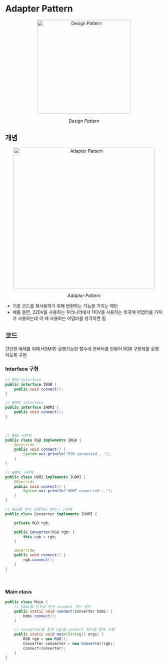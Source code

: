 # Adapter Pattern

<p align="center">
    <img width="300" alt="Design Pattern" src="https://github.com/jongeunShin95/TIL/assets/20867824/8a78460d-5643-4dac-a84d-c1d92d5fa44f">
    <p align="center"><I>Design Pattern</I></p>
</p>

## 개념

<p align="center">
    <img width="450" alt="Adapter Pattern" src="https://github.com/jongeunShin95/TIL/assets/20867824/7b62df1b-dd91-40db-afc9-f6a72d3016f0">
    <p align="center"><I>Adapter Pattern</I></p>
</p>

- 기존 코드를 재사용하기 위해 변환하는 기능을 가지는 패턴
- 예를 들면, 220V를 사용하는 우리나라에서 110V를 사용하는 외국에 어댑터를 가져가 사용하는데 이 때 사용하는 어댑터를 생각하면 됨

## 코드

간단한 예제를 위해 HDMI만 실행가능한 함수에 컨버터를 만들어 RGB 구현체를 실행하도록 구현

### Interface 구현
```java
// RGB interface
public interface IRGB {
    public void connect();
}

// HDMI interface
public interface IHDMI {
    public void connect();
}
```

<br />

```java
// RGB 구현체
public class RGB implements IRGB {
    @Override
    public void connect() {
        System.out.println("RGB connected...");
    }
}

// HDMI 구현체
public class HDMI implements IHDMI {
    @Override
    public void connect() {
        System.out.println("HDMI connected...");
    }
}

// RGB를 받아 실행하는 컨버터 구현체
public class Converter implements IHDMI {

    private RGB rgb;

    public Converter(RGB rgb) {
        this.rgb = rgb;
    }

    @Override
    public void connect() {
        rgb.connect();
    }
}

```

<br />

### Main class

```java
public class Main {
    // hdmi를 인자로 받아 connect 하는 함수
    public static void connect(Converter hdmi) {
        hdmi.connect();
    }

    // converter를 통해 rgb를 connect 함수를 통해 수행
    public static void main(String[] args) {
        RGB rgb = new RGB();
        Converter converter = new Converter(rgb);
        connect(converter);
    }
}

```